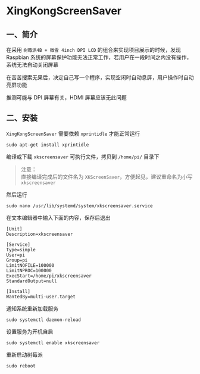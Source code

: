 # XingKongScreenSaver

## 一、简介
在采用 `树莓派4B + 微雪 4inch DPI LCD` 的组合来实现项目展示的时候，发现 Raspbian 系统的屏幕保护功能无法正常工作，若用户在一段时间之内没有操作，系统无法自动关闭屏幕

在苦苦搜索无果后，决定自己写一个程序，实现空闲时自动息屏，用户操作时自动亮屏功能

推测可能与 DPI 屏幕有关，HDMI 屏幕应该无此问题

## 二、安装
`XingKongScreenSaver` 需要依赖 `xprintidle` 才能正常运行
```Shell
sudo apt-get install xprintidle
```

编译或下载 `xkscreensaver` 可执行文件，拷贝到 `/home/pi/` 目录下
>注意：<br>
直接编译完成后的文件名为 `XKScreenSaver`，方便起见，建议重命名为小写 `xkscreensaver`

然后运行

```Shell
sudo nano /usr/lib/systemd/system/xkscreensaver.service
```

在文本编辑器中输入下面的内容，保存后退出

```Shell
[Unit]
Description=xkscreensaver

[Service]
Type=simple
User=pi
Group=pi
LimitNOFILE=100000
LimitNPROC=100000
ExecStart=/home/pi/xkscreensaver
StandardOutput=null

[Install]
WantedBy=multi-user.target

```

通知系统重新加载服务
```Shell
sudo systemctl daemon-reload
```

设置服务为开机自启
```Shell
sudo systemctl enable xkscreensaver
```

重新启动树莓派
```Shell
sudo reboot
```